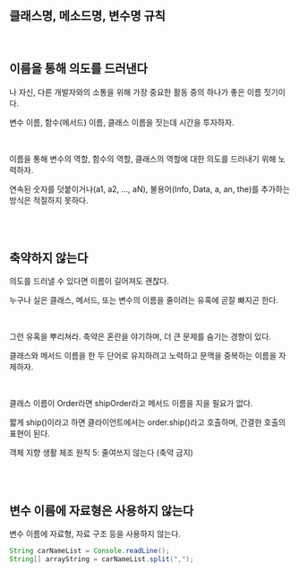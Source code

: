 ## 클래스명, 메소드명, 변수명 규칙

<br/>

## 이름을 통해 의도를 드러낸다

나 자신, 다른 개발자와의 소통을 위해 가장 중요한 활동 중의 하나가 좋은 이름 짓기이다.

변수 이름, 함수(메서드) 이름, 클래스 이름을 짓는데 시간을 투자하자. 
 
<br/>
 
이름을 통해 변수의 역할, 함수의 역할, 클래스의 역할에 대한 의도를 드러내기 위해 노력하자. 

연속된 숫자를 덧붙이거나(a1, a2, ..., aN), 불용어(Info, Data, a, an, the)를 추가하는 방식은 적절하지 못하다.

<br/><br/>

## 축약하지 않는다

의도를 드러낼 수 있다면 이름이 길어져도 괜찮다.

누구나 실은 클래스, 메서드, 또는 변수의 이름을 줄이려는 유혹에 곧잘 빠지곤 한다.

<br/>

그런 유혹을 뿌리쳐라. 축약은 혼란을 야기하며, 더 큰 문제를 숨기는 경향이 있다.



클래스와 메서드 이름을 한 두 단어로 유지하려고 노력하고 문맥을 중복하는 이름을 자제하자. 

<br/>

클래스 이름이 Order라면 shipOrder라고 메서드 이름을 지을 필요가 없다. 

짧게 ship()이라고 하면 클라이언트에서는 order.ship()라고 호출하며, 간결한 호출의 표현이 된다. 

객체 지향 생활 체조 원칙 5: 줄여쓰지 않는다 (축약 금지)

<br/><br/>

## 변수 이름에 자료형은 사용하지 않는다

변수 이름에 자료형, 자료 구조 등을 사용하지 않는다.

```java
String carNameList = Console.readLine();
String[] arrayString = carNameList.split(",");
```